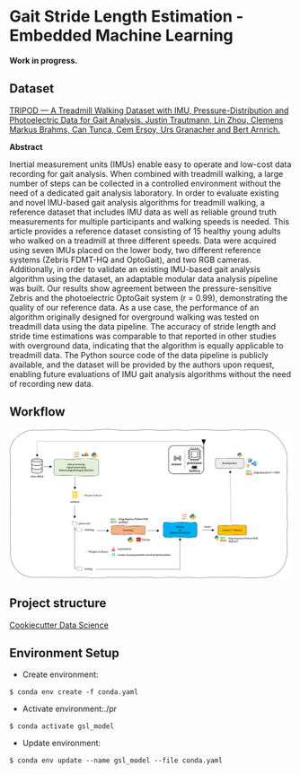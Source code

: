 # Gait Stride Length Estimation - Embedded Machine Learning

**Work in progress.**

## Dataset

<a href="https://www.mdpi.com/2306-5729/6/9/95">TRIPOD — A Treadmill Walking Dataset with IMU, Pressure-Distribution and Photoelectric Data for Gait Analysis. Justin Trautmann, Lin Zhou, Clemens Markus Brahms, Can Tunca, Cem Ersoy, Urs Granacher and Bert Arnrich.</a>

**Abstract**

Inertial measurement units (IMUs) enable easy to operate and low-cost data recording for gait analysis. When combined with treadmill walking, a large number of steps can be collected in a controlled environment without the need of a dedicated gait analysis laboratory. In order to evaluate existing and novel IMU-based gait analysis algorithms for treadmill walking, a reference dataset that includes IMU data as well as reliable ground truth measurements for multiple participants and walking speeds is needed. This article provides a reference dataset consisting of 15 healthy young adults who walked on a treadmill at three different speeds. Data were acquired using seven IMUs placed on the lower body, two different reference systems (Zebris FDMT-HQ and OptoGait), and two RGB cameras. Additionally, in order to validate an existing IMU-based gait analysis algorithm using the dataset, an adaptable modular data analysis pipeline was built. Our results show agreement between the pressure-sensitive Zebris and the photoelectric OptoGait system (r = 0.99), demonstrating the quality of our reference data. As a use case, the performance of an algorithm originally designed for overground walking was tested on treadmill data using the data pipeline. The accuracy of stride length and stride time estimations was comparable to that reported in other studies with overground data, indicating that the algorithm is equally applicable to treadmill data. The Python source code of the data pipeline is publicly available, and the dataset will be provided by the authors upon request, enabling future evaluations of IMU gait analysis algorithms without the need of recording new data.

## Workflow

![Machine Learning Workflow](./img/workflow.png)

## Project structure

[Cookiecutter Data Science](https://github.com/drivendata/cookiecutter-data-science)

## Environment Setup

- Create environment: 

```
$ conda env create -f conda.yaml
```

- Activate environment:./pr 

```
$ conda activate gsl_model
```

- Update environment:

```
$ conda env update --name gsl_model --file conda.yaml
```
